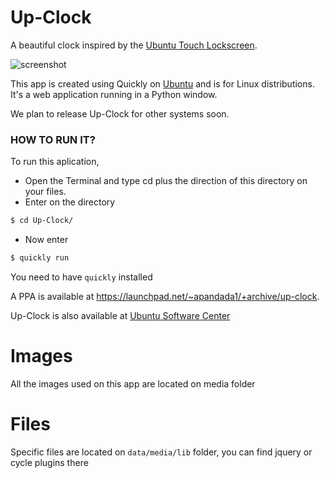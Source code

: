 Up-Clock
========

A beautiful clock inspired by the [Ubuntu Touch Lockscreen](https://www.youtube.com/watch?v=iaC6EctpIas).

![screenshot](https://dl.dropboxusercontent.com/u/69127660/upclock.png)


This app is created using Quickly on [Ubuntu](http://ubuntu.com/) and is for Linux distributions. It's a web application running in a Python window.

We plan to release Up-Clock for other systems soon.


<h3>HOW TO RUN IT?</h3>

To run this aplication, 

- Open the Terminal and type cd plus the direction of this directory on your files. 
- Enter on the directory 
```bash
$ cd Up-Clock/
```
- Now enter
```bash
$ quickly run
```
You need to have `quickly` installed

A PPA is available at https://launchpad.net/~apandada1/+archive/up-clock.

Up-Clock is also available at [Ubuntu Software Center](https://apps.ubuntu.com/cat/applications/up-clock/)


Images
========

All the images used on this app are located on media folder


Files
========

Specific files are located on `data/media/lib` folder, you can find jquery or cycle plugins there 
